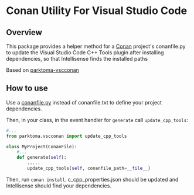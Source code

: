 # Conan Utility For Visual Studio Code

## Overview
This package provides a helper method for a [Conan](https://conan.io) project's conanfile.py to update the Visual Studio Code C++ Tools plugin after installing dependencies, so that Intellisense finds the installed paths

Based on [parktoma-vscconan](https://github.com/parkertomatoes/parktoma-vscconan)


## How to use
Use a [conanfile.py](https://docs.conan.io/en/latest/reference/conanfile.html) instead of conanfile.txt to define your project dependencies.

Then, in your class, in the event handler for ```generate``` call ```update_cpp_tools```:
```python
#...
from parktoma.vscconan import update_cpp_tools

class MyProject(ConanFile):
    #...
    def generate(self):
        .....
        update_cpp_tools(self, conanfile_path=__file__)
```

Then, run ```conan install```. c_cpp_properties.json should be updated and Intellisense should find your dependencies.
